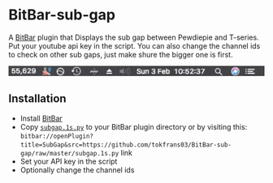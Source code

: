 # BitBar-sub-gap

A [BitBar](https://github.com/matryer/bitbar) plugin that Displays the sub gap between Pewdiepie and T-series. Put your youtube api key in the script. You can also change the channel ids to check on other sub gaps, just make shure the bigger one is first.

![MENU BAR GIF](https://github.com/tokfrans03/BitBar-sub-gap/blob/c974e8306901ecaf237e702a64849da8bbb604b7/menubar.gif?raw=true)

## Installation
- Install [BitBar](https://getbitbar.com/)
- Copy [`subgap.1s.py`](https://github.com/tokfrans03/BitBar-sub-gap/raw/master/subgap.1s.py) to your BitBar plugin directory or by visiting this: `bitbar://openPlugin?title=SubGap&src=https://github.com/tokfrans03/BitBar-sub-gap/raw/master/subgap.1s.py` link
- Set your API key in the script
- Optionally change the channel ids

